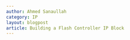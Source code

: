 ```yaml
---
author: Ahmed Sanaullah
category: IP
layout: blogpost
article: Building a Flash Controller IP Block
---
```


